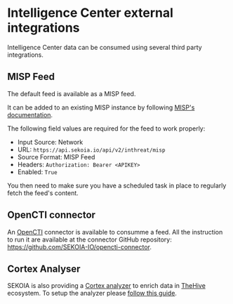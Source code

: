 # Intelligence Center external integrations

Intelligence Center data can be consumed using several third party integrations.

## MISP Feed

The default feed is available as a MISP feed.

It can be added to an existing MISP instance by following [MISP's documentation](https://www.circl.lu/doc/misp/managing-feeds/).

The following field values are required for the feed to work properly:

-   Input Source: Network
-   URL: `https://api.sekoia.io/api/v2/inthreat/misp`
-   Source Format: MISP Feed
-   Headers: `Authorization: Bearer <APIKEY>`
-   Enabled: `True`

You then need to make sure you have a scheduled task in place to regularly fetch the feed's content.

## OpenCTI connector

An [OpenCTI](https://www.opencti.io) connector is available to consumme a feed.
All the instruction to run it are available at the connector GitHub repository: https://github.com/SEKOIA-IO/opencti-connector.

## Cortex Analyser

SEKOIA is also providing a [Cortex analyzer](https://github.com/TheHive-Project/Cortex-Analyzers/tree/master/analyzers/SEKOIAIntelligenceCenter) to enrich data in [TheHive](https://thehive-project.org/) ecosystem.
To setup the analyzer please [follow this guide](https://github.com/TheHive-Project/CortexDocs/blob/master/analyzer_requirements.md).
